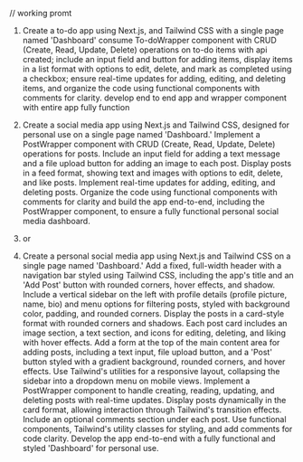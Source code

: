 // working promt 

1. Create a to-do app using Next.js, and Tailwind CSS with a single page named 'Dashboard' consume To-doWrapper component with CRUD (Create, Read, Update, Delete) operations on to-do items with api created; include an input field and button for adding items, display items in a list format with options to edit, delete, and mark as completed using a checkbox; ensure real-time updates for adding, editing, and deleting items, and organize the code using functional components with comments for clarity. develop end to end app and wrapper component with entire app fully function

1. Create a social media app using Next.js and Tailwind CSS, designed for personal use on a single page named 'Dashboard.' Implement a PostWrapper component with CRUD (Create, Read, Update, Delete) operations for posts. Include an input field for adding a text message and a file upload button for adding an image to each post. Display posts in a feed format, showing text and images with options to edit, delete, and like posts. Implement real-time updates for adding, editing, and deleting posts. Organize the code using functional components with comments for clarity and build the app end-to-end, including the PostWrapper component, to ensure a fully functional personal social media dashboard.
2. or 
3. Create a personal social media app using Next.js and Tailwind CSS on a single page named 'Dashboard.' Add a fixed, full-width header with a navigation bar styled using Tailwind CSS, including the app's title and an 'Add Post' button with rounded corners, hover effects, and shadow. Include a vertical sidebar on the left with profile details (profile picture, name, bio) and menu options for filtering posts, styled with background color, padding, and rounded corners. Display the posts in a card-style format with rounded corners and shadows. Each post card includes an image section, a text section, and icons for editing, deleting, and liking with hover effects. Add a form at the top of the main content area for adding posts, including a text input, file upload button, and a 'Post' button styled with a gradient background, rounded corners, and hover effects. Use Tailwind's utilities for a responsive layout, collapsing the sidebar into a dropdown menu on mobile views. Implement a PostWrapper component to handle creating, reading, updating, and deleting posts with real-time updates. Display posts dynamically in the card format, allowing interaction through Tailwind's transition effects. Include an optional comments section under each post. Use functional components, Tailwind's utility classes for styling, and add comments for code clarity. Develop the app end-to-end with a fully functional and styled 'Dashboard' for personal use.